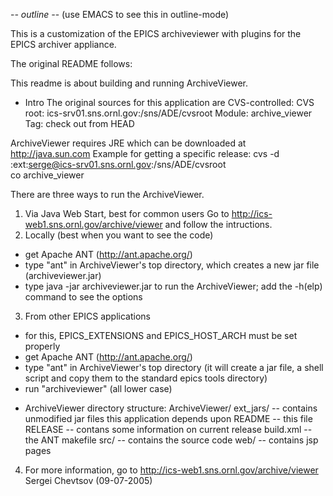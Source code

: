 -*- outline -*- (use EMACS to see this in outline-mode)

This is a customization of the EPICS archiveviewer with plugins for the EPICS archiver appliance.

The original README follows:

This readme is about building and running ArchiveViewer.

* Intro
The original sources for this application are CVS-controlled:
CVS root: ics-srv01.sns.ornl.gov:/sns/ADE/cvsroot
Module:   archive_viewer
Tag:      check out from HEAD

ArchiveViewer requires JRE which can be downloaded at http://java.sun.com
Example for getting a specific release:
cvs -d :ext:serge@ics-srv01.sns.ornl.gov:/sns/ADE/cvsroot \
     co archive_viewer

There are three ways to run the ArchiveViewer.
1. Via Java Web Start, best for common users
Go to http://ics-web1.sns.ornl.gov/archive/viewer and follow the intructions.
2. Locally (best when you want to see the code)
- get Apache ANT (http://ant.apache.org/)
- type "ant" in ArchiveViewer's top directory, which creates a new jar file 
(archiveviewer.jar)
- type java -jar archiveviewer.jar to run the ArchiveViewer; add the -h(elp)
command to see the options
3. From other EPICS applications
- for this, EPICS_EXTENSIONS and EPICS_HOST_ARCH must be set properly
- get Apache ANT (http://ant.apache.org/)
- type "ant" in ArchiveViewer's top directory (it will create a jar file, a shell script and copy
them to the standard epics tools directory)
- run "archiveviewer" (all lower case)
 
 * ArchiveViewer directory structure:
ArchiveViewer/
    	ext_jars/ -- contains unmodified jar files this application depends upon
    	README -- this file
        RELEASE -- contans some information on current release
	build.xml -- the ANT makefile
	src/   -- contains the source code
	web/ -- contains jsp pages

4. For more information, go to http://ics-web1.sns.ornl.gov/archive/viewer
Sergei Chevtsov (09-07-2005)
